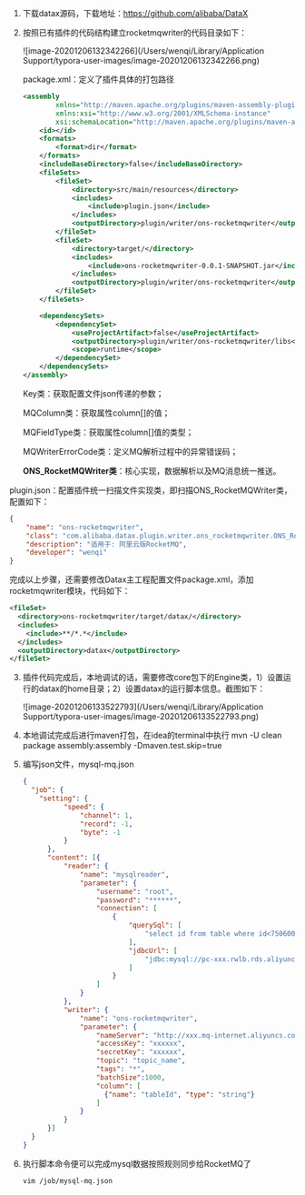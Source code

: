1. 下载datax源码，下载地址：https://github.com/alibaba/DataX

2. 按照已有插件的代码结构建立rocketmqwriter的代码目录如下：

   ![image-20201206132342266](/Users/wenqi/Library/Application Support/typora-user-images/image-20201206132342266.png)

   package.xml：定义了插件具体的打包路径

   ```xml
   <assembly
           xmlns="http://maven.apache.org/plugins/maven-assembly-plugin/assembly/1.1.0"
           xmlns:xsi="http://www.w3.org/2001/XMLSchema-instance"
           xsi:schemaLocation="http://maven.apache.org/plugins/maven-assembly-plugin/assembly/1.1.0 http://maven.apache.org/xsd/assembly-1.1.0.xsd">
       <id></id>
       <formats>
           <format>dir</format>
       </formats>
       <includeBaseDirectory>false</includeBaseDirectory>
       <fileSets>
           <fileSet>
               <directory>src/main/resources</directory>
               <includes>
                   <include>plugin.json</include>
               </includes>
               <outputDirectory>plugin/writer/ons-rocketmqwriter</outputDirectory>
           </fileSet>
           <fileSet>
               <directory>target/</directory>
               <includes>
                   <include>ons-rocketmqwriter-0.0.1-SNAPSHOT.jar</include>
               </includes>
               <outputDirectory>plugin/writer/ons-rocketmqwriter</outputDirectory>
           </fileSet>
       </fileSets>
   
       <dependencySets>
           <dependencySet>
               <useProjectArtifact>false</useProjectArtifact>
               <outputDirectory>plugin/writer/ons-rocketmqwriter/libs</outputDirectory>
               <scope>runtime</scope>
           </dependencySet>
       </dependencySets>
   </assembly>
   ```

   Key类：获取配置文件json传递的参数；

   MQColumn类：获取属性column[]的值；

   MQFieldType类：获取属性column[]值的类型；

   MQWriterErrorCode类：定义MQ解析过程中的异常错误码；

   **ONS_RocketMQWriter类**：核心实现，数据解析以及MQ消息统一推送。

​      plugin.json：配置插件统一扫描文件实现类，即扫描ONS_RocketMQWriter类，配置如下：

```json
{
    "name": "ons-rocketmqwriter",
    "class": "com.alibaba.datax.plugin.writer.ons_rocketmqwriter.ONS_RocketMQWriter",
    "description": "适用于: 阿里云版RocketMQ",
    "developer": "wenqi"
}
```

​	  完成以上步骤，还需要修改Datax主工程配置文件package.xml，添加rocketmqwriter模块，代码如下：

```xml
<fileSet>
  <directory>ons-rocketmqwriter/target/datax/</directory>
  <includes>
    <include>**/*.*</include>
  </includes>
  <outputDirectory>datax</outputDirectory>
</fileSet>
```

3. 插件代码完成后，本地调试的话，需要修改core包下的Engine类，1）设置运行的datax的home目录；2）设置datax的运行脚本信息。截图如下：

   ![image-20201206133522793](/Users/wenqi/Library/Application Support/typora-user-images/image-20201206133522793.png)

4. 本地调试完成后进行maven打包，在idea的terminal中执行 mvn -U clean package assembly:assembly -Dmaven.test.skip=true

5. 编写json文件，mysql-mq.json

   ```json
   {
     "job": {
       "setting": {
             "speed": {
                 "channel": 1,
                 "record": -1,
                 "byte": -1
             }
         },
         "content": [{
             "reader": {
                 "name": "mysqlreader",
                 "parameter": {
                     "username": "root",
                     "password": "******",
                     "connection": [
                         {
                             "querySql": [
                                 "select id from table where id<7506000;"
                             ],
                             "jdbcUrl": [
                                 "jdbc:mysql://pc-xxx.rwlb.rds.aliyuncs.com:3306/db"
                             ]
                         }
                     ]
                 }
             },
             "writer": {
                 "name": "ons-rocketmqwriter",
                 "parameter": {
                     "nameServer": "http://xxx.mq-internet.aliyuncs.com:80",
                     "accessKey": "xxxxxx",
                     "secretKey": "xxxxxx",
                     "topic": "topic_name",
                     "tags": "*",
                     "batchSize":1000,
                     "column": [
                       {"name": "tableId", "type": "string"}
                     ]
                 }
             }
         }]
     }
   }
   ```

6. 执行脚本命令便可以完成mysql数据按照规则同步给RocketMQ了

   ``vim /job/mysql-mq.json``